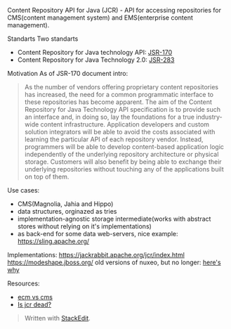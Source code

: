 Content Repository API for Java (JCR) - API for accessing repositories for CMS(content management system) and EMS(enterprise content management).

Standarts
Two standarts
 - Content Repository for Java technology API: [JSR-170](https://download.oracle.com/otndocs/jcp/contentrepository-1.0-fr-oth-JSpec/) 
 - Content Repository for Java Technology 2.0: [JSR-283](https://download.oracle.com/otndocs/jcp/content_repository-2.0-fr-oth-JSpec/)

Motivation
As of JSR-170 document intro:
> As the number of vendors offering proprietary content repositories has increased, the need for a common programmatic interface to these repositories has become apparent. The aim of the Content Repository for Java Technology API specification is to provide such an interface and, in doing so, lay the foundations for a true industry-wide content infrastructure.
    Application developers and custom solution integrators will be able to avoid the costs associated with learning the particular API of each repository vendor. Instead, programmers will be able to develop content-based application logic independently of the underlying repository architecture or physical storage.
    Customers will also benefit by being able to exchange their underlying repositories without touching any of the applications built on top of them.

Use cases:
 - CMS(Magnolia, Jahia and Hippo)
 - data structures, orginazed as tries
 - implementation-agnostic storage intermediate(works with abstract stores without relying on it's implementations)
- as back-end for some data web-servers, nice example: https://sling.apache.org/

Implementations:
https://jackrabbit.apache.org/jcr/index.html
https://modeshape.jboss.org/
old versions of nuxeo, but no longer: [here's why](https://www.nuxeo.com/blog/why-nuxeo-dropped-jcr/)


Resources:

 - [ecm vs cms](https://www.aodocs.com/blog/ecm-vs-cms-difference)
 - [Is jcr dead?](https://www.cmswire.com/cms/web-cms/is-jcr-dead-009676.php)

> Written with [StackEdit](https://stackedit.io/).
<!--stackedit_data:
eyJoaXN0b3J5IjpbMTc1MzE4MjIwLC0xODA2NTczNjAzLC0yMD
g1MTM1NzU4LDE1ODU4MjcxNDAsNjMyNTM0NTQ1LC0xMzY3NTU3
MTY5LDE1ODk1MjAyNjAsMjExMjUyMjM5LC0zMDQxMDUzMDddfQ
==
-->